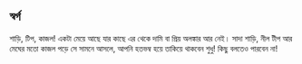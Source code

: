 ## স্বর্গ

শাড়ি, টিপ, কাজল! একটা মেয়ে আছে যার কাছে এর থেকে দামি বা প্রিয় অলঙ্কার আর নেই। সাদা শাড়ি, নীল টীপ আর মেঘের মতো কাজল পড়ে সে সামনে আসলে, আপনি হতভম্ব হয়ে তাকিয়ে থাকবেন শুধু! কিছু বলতেও পারবেন না!